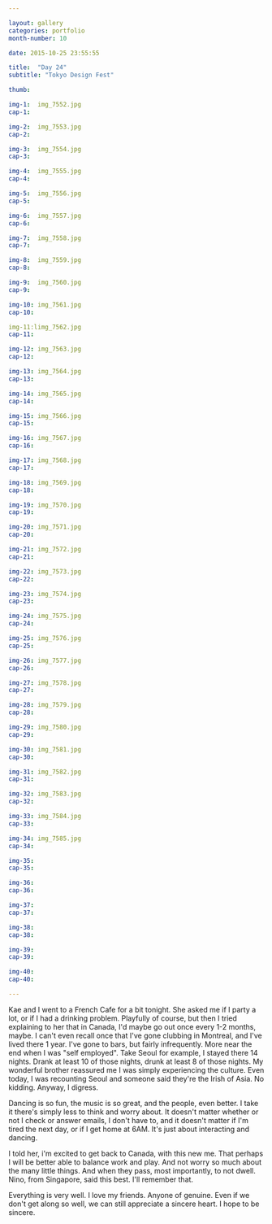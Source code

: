 ```yaml
---

layout: gallery
categories: portfolio
month-number: 10

date: 2015-10-25 23:55:55

title:  "Day 24"
subtitle: "Tokyo Design Fest"

thumb:	

img-1:	img_7552.jpg
cap-1:	

img-2:	img_7553.jpg
cap-2:	

img-3:	img_7554.jpg
cap-3: 	

img-4:	img_7555.jpg
cap-4:	

img-5:	img_7556.jpg
cap-5:	

img-6:	img_7557.jpg
cap-6:	

img-7:	img_7558.jpg
cap-7:	

img-8:	img_7559.jpg
cap-8:	

img-9:	img_7560.jpg
cap-9:	

img-10:	img_7561.jpg
cap-10:	

img-11:limg_7562.jpg
cap-11:	

img-12:	img_7563.jpg
cap-12:	

img-13:	img_7564.jpg
cap-13:	

img-14:	img_7565.jpg
cap-14:	

img-15:	img_7566.jpg
cap-15:	

img-16:	img_7567.jpg
cap-16:	

img-17:	img_7568.jpg
cap-17:	

img-18:	img_7569.jpg
cap-18:	

img-19:	img_7570.jpg
cap-19:	

img-20:	img_7571.jpg
cap-20:	

img-21:	img_7572.jpg
cap-21:	

img-22:	img_7573.jpg
cap-22:	

img-23:	img_7574.jpg
cap-23:	

img-24:	img_7575.jpg
cap-24:	

img-25:	img_7576.jpg
cap-25:	

img-26:	img_7577.jpg
cap-26:	

img-27:	img_7578.jpg
cap-27:	

img-28:	img_7579.jpg
cap-28:	

img-29:	img_7580.jpg
cap-29:	

img-30:	img_7581.jpg
cap-30:	

img-31:	img_7582.jpg
cap-31:	

img-32:	img_7583.jpg
cap-32:	

img-33:	img_7584.jpg
cap-33:	

img-34:	img_7585.jpg
cap-34:	

img-35:	
cap-35:	

img-36:	
cap-36:	

img-37:	
cap-37:	

img-38:	
cap-38:	

img-39:	
cap-39:	

img-40:	
cap-40:	

---
```


Kae and I went to a French Cafe for a bit tonight. She asked me if I party a lot, or if I had a drinking problem. Playfully of course, but then I tried explaining to her that in Canada, I'd maybe go out once every 1-2 months, maybe. I can't even recall once that I've gone clubbing in Montreal, and I've lived there 1 year. I've gone to bars, but fairly infrequently. More near the end when I was "self employed". Take Seoul for example, I stayed there 14 nights. Drank at least 10 of those nights, drunk at least 8 of those nights. My wonderful brother reassured me I was simply experiencing the culture. Even today, I was recounting Seoul and someone said they're the Irish of Asia. No kidding. Anyway, I digress.

Dancing is so fun, the music is so great, and the people, even better. I take it there's simply less to think and worry about. It doesn't matter whether or not I check or answer emails, I don't have to, and it doesn't matter if I'm tired the next day, or if I get home at 6AM. It's just about interacting and dancing. 

I told her, i'm excited to get back to Canada, with this new me. That perhaps I will be better able to balance work and play. And not worry so much about the many little things. And when they pass, most importantly, to not dwell. Nino, from Singapore, said this best. I'll remember that. 

Everything is very well. I love my friends. Anyone of genuine. Even if we don't get along so well, we can still appreciate a sincere heart. I hope to be sincere. 
